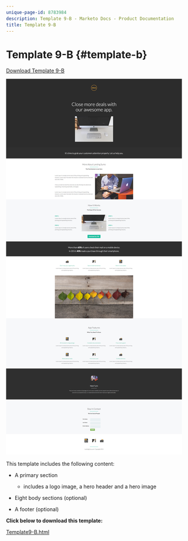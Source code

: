 ```yaml
---
unique-page-id: 8783984
description: Template 9-B - Marketo Docs - Product Documentation
title: Template 9-B
---
```


# Template 9-B {#template-b}

[Download Template 9-B](http://docs.marketo.com/download/attachments/8783984/template-9b.html?version=2&modificationdate=1438210694000&api=v2)

![](assets/image2015-7-28-15-3a21-3a14.png)

This template includes the following content:

* A primary section

    * includes a logo image, a hero header and a hero image

* Eight body sections (optional)
* A footer (optional)

**Click below to download this template:**

[Template9-B.html](http://docs.marketo.com/download/attachments/8783984/template-9b.html?version=2&modificationdate=1438210694000&api=v2)
